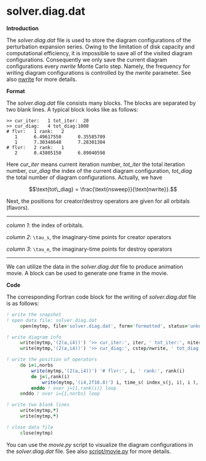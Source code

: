 # solver.diag.dat

**Introduction**

The *solver.diag.dat* file is used to store the diagram configurations of the perturbation expansion series. Owing to the limitation of disk capacity and computational efficiency, it is impossible to save all of the visited diagram configurations. Consequently we only save the current diagram configurations every *nwrite* Monte Carlo step. Namely, the frequency for writing diagram configurations is controlled by the *nwrite* parameter. See also [nwrite](p_nwrite.md) for more details.

**Format**

The *solver.diag.dat* file consists many blocks. The blocks are separated by two blank lines. A typical block looks like as follows:

```
>> cur_iter:   1 tot_iter:  20
>> cur_diag:   4 tot_diag:1000
# flvr:   1 rank:   2
   1      6.49617550      0.35585709
   1      7.30348648      7.28301304
# flvr:   2 rank:   1
   2      0.43805150      6.89040598
```

Here *cur_iter* means current iteration number, *tot_iter* the total iteration number, *cur_diag* the index of the current diagram configuration, *tot_diag* the total number of diagram configurations. Actually, we have

```math
\text{tot\_diag} = \frac{\text{nsweep}}{\text{nwrite}}.
```

Next, the positions for creator/destroy operators are given for all orbitals (flavors).

---

*column 1*: the index of orbitals.

*column 2*: ``\tau_s``, the imaginary-time points for creator operators

*column 3*: ``\tau_e``, the imaginary-time points for destroy operators

---

We can utilize the data in the *solver.diag.dat* file to produce animation movie. A block can be used to generate one frame in the movie.

**Code**

The corresponding Fortran code block for the writing of *solver.diag.dat* file is as follows:

```fortran
! write the snapshot
! open data file: solver.diag.dat
     open(mytmp, file='solver.diag.dat', form='formatted', status='unknown', position='append')

! write diagram info
     write(mytmp,'(2(a,i4))') '>> cur_iter:', iter, ' tot_iter:', niter
     write(mytmp,'(2(a,i4))') '>> cur_diag:', cstep/nwrite, ' tot_diag:', nsweep/nwrite

! write the position of operators
     do i=1,norbs
         write(mytmp,'(2(a,i4))') '# flvr:', i, ' rank:', rank(i)
         do j=1,rank(i)
             write(mytmp,'(i4,2f16.8)') i, time_s( index_s(j, i), i ), time_e( index_e(j, i), i )
         enddo ! over j={1,rank(i)} loop
     enddo ! over i={1,norbs} loop

! write two blank lines
     write(mytmp,*)
     write(mytmp,*)

! close data file
     close(mytmp)
```

You can use the *movie.py* script to visualize the diagram configurations in the *solver.diag.dat* file. See also [script/movie.py](../ch06/movie.md) for more details.
